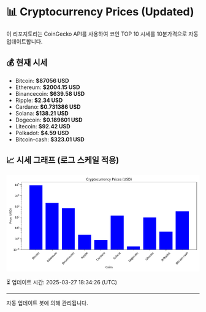 
# 📊 Cryptocurrency Prices (Updated)

이 리포지토리는 CoinGecko API를 사용하여 코인 TOP 10 시세를 10분가격으로 자동 업데이트합니다.

## 💰 현재 시세
- Bitcoin: **$87056 USD**
- Ethereum: **$2004.15 USD**
- Binancecoin: **$639.58 USD**
- Ripple: **$2.34 USD**
- Cardano: **$0.731386 USD**
- Solana: **$138.21 USD**
- Dogecoin: **$0.189601 USD**
- Litecoin: **$92.42 USD**
- Polkadot: **$4.59 USD**
- Bitcoin-cash: **$323.01 USD**

## 📈 시세 그래프 (로그 스케일 적용)
![Crypto Prices](crypto_prices.png)

⏳ 업데이트 시간: 2025-03-27 18:34:26 (UTC)

---
자동 업데이트 봇에 의해 관리됩니다.
